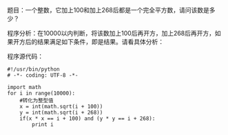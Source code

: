 题目：一个整数，它加上100和加上268后都是一个完全平方数，请问该数是多少？  

程序分析：在10000以内判断，将该数加上100后再开方，加上268后再开方，如果开方后的结果满足如下条件，即是结果。请看具体分析：

程序源代码：
```
#!/usr/bin/python
# -*- coding: UTF-8 -*-
 
import math
for i in range(10000):
    #转化为整型值
    x = int(math.sqrt(i + 100))
    y = int(math.sqrt(i + 268))
    if(x * x == i + 100) and (y * y == i + 268):
        print i
```
